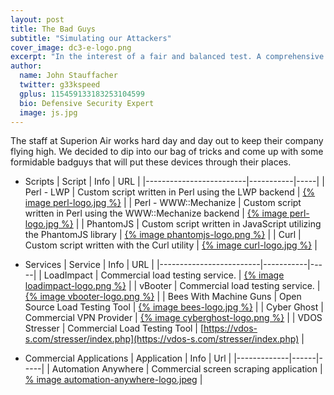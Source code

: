 ```yaml
---
layout: post
title: The Bad Guys
subtitle: "Simulating our Attackers"
cover_image: dc3-e-logo.png
excerpt: "In the interest of a fair and balanced test. A comprehensive network of tools was enplored to simulate some very interesting test scenarios"
author:
  name: John Stauffacher
  twitter: g33kspeed
  gplus: 115459133183253104599
  bio: Defensive Security Expert
  image: js.jpg
---
```

<span class="firstLetter">T</span>he staff at Superion Air works hard day and day out to keep their company flying high. We decided to dip into our bag of tricks and come up with some formidable badguys that will put these devices through their places.

* Scripts
| Script                  | Info      | URL |
|-------------------------|-----------|-----|
| Perl - LWP              | Custom script written in Perl using the LWP backend | [{% image perl-logo.jpg %}](www.perl.org) |
| Perl - WWW::Mechanize   | Custom script written in Perl using the WWW::Mechanize backend | [{% image perl-logo.jpg %}](www.perl.org) |
| PhantomJS               | Custom script written in JavaScript utilizing the PhantomJS library | [{% image phantomjs-logo.png %}](http://phantomjs.org/) |
| Curl                    | Custom script written with the Curl utility | [{% image curl-logo.jpg %}](http://curl.haxx.se/) |

* Services
| Service                 | Info      | URL |
|-------------------------|-----------|-----|
| LoadImpact              | Commercial load testing service. | [{% image loadimpact-logo.png %}](http://www.loadimpact.com) | 
| vBooter                 | Commercial load testing service. | [{% image vbooter-logo.png %}](https://vbooter.org) | 
| Bees With Machine Guns  | Open Source Load Testing Tool    | [{% image bees-logo.jpg %}](https://github.com/newsapps/beeswithmachineguns) |
| Cyber Ghost             | Commercial VPN Provider          | [{% image cyberghost-logo.png %}](http://www.cyberghostvpn.com/en_us) |
| VDOS Stresser           | Commercial Load Testing Tool     | [https://vdos-s.com/stresser/index.php](https://vdos-s.com/stresser/index.php) |

* Commercial Applications
| Application | Info | Url | 
|-------------|------|-----|
| Automation Anywhere | Commercial screen scraping application | [% image automation-anywhere-logo.jpeg](https://www.automationanywhere.com) |
